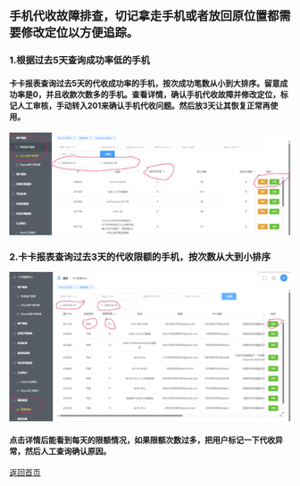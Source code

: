 
## 手机代收故障排查，切记拿走手机或者放回原位置都需要修改定位以方便追踪。

### 1.根据过去5天查询成功率低的手机
#### 卡卡报表查询过去5天的代收成功率的手机，按次成功笔数从小到大排序。留意成功率是0，并且收款次数多的手机。查看详情，确认手机代收故障并修改定位，标记人工审核，手动转入201来确认手机代收问题。然后放3天让其恢复正常再使用。

![成功率低的报表](PayInRate.png)


### 2.卡卡报表查询过去3天的代收限额的手机，按次数从大到小排序
![img.png](PayinErrorSearch.jpg)

#### 点击详情后能看到每天的限额情况，如果限额次数过多，把用户标记一下代收异常，然后人工查询确认原因。





[返回首页](/README.md)
